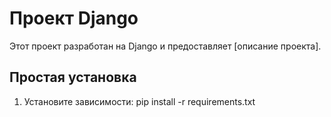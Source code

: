 # Проект Django

Этот проект разработан на Django и предоставляет [описание проекта].

## Простая установка

1. Установите зависимости:
pip install -r requirements.txt
